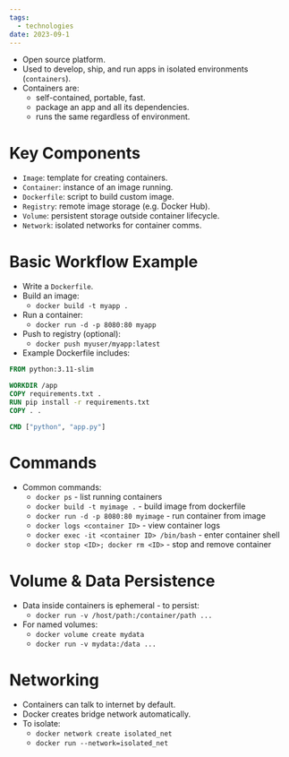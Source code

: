 ```yaml
---
tags:
  - technologies
date: 2023-09-1
---
```

- Open source platform.
- Used to develop, ship, and run apps in isolated environments (`containers`).
- Containers are:
	- self-contained, portable, fast.
	- package an app and all its dependencies.
	- runs the same regardless of environment.
# Key Components

- `Image`: template for creating containers.
- `Container`: instance of an image running.
- `Dockerfile`: script to build custom image.
- `Registry`: remote image storage (e.g. Docker Hub).
- `Volume`: persistent storage outside container lifecycle.
- `Network`: isolated networks for container comms.
# Basic Workflow Example

- Write a `Dockerfile`.
- Build an image:
	- `docker build -t myapp .`
- Run a container:
	- `docker run -d -p 8080:80 myapp`
- Push to registry (optional):
	- `docker push myuser/myapp:latest`
- Example Dockerfile includes:

```dockerfile
FROM python:3.11-slim

WORKDIR /app
COPY requirements.txt .
RUN pip install -r requirements.txt
COPY . .

CMD ["python", "app.py"]
```
# Commands

- Common commands:
	- `docker ps` - list running containers
	- `docker build -t myimage .` - build image from dockerfile
	- `docker run -d -p 8080:80 myimage` - run container from image
	- `docker logs <container ID>` - view container logs
	- `docker exec -it <container ID> /bin/bash` - enter container shell
	- `docker stop <ID>; docker rm <ID>` - stop and remove container
# Volume & Data Persistence

- Data inside containers is ephemeral - to persist:
	- `docker run -v /host/path:/container/path ...`
- For named volumes:
	- `docker volume create mydata`
	- `docker run -v mydata:/data ...`
# Networking

- Containers can talk to internet by default.
- Docker creates bridge network automatically.
- To isolate:
	- `docker network create isolated_net`
	- `docker run --network=isolated_net`